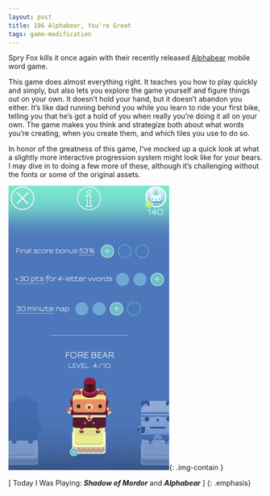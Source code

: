 ```yaml
---
layout: post
title: 196 Alphabear, You're Great
tags: game-modification
---
```

Spry Fox kills it once again with their recently released [Alphabear](http://spryfox.com/our-games/alphabear/) mobile word game.

This game does almost everything right.  It teaches you how to play quickly and simply, but also lets you explore the game yourself and figure things out on your own.  It doesn’t hold your hand, but it doesn’t abandon you either.  It’s like dad running behind you while you learn to ride your first bike, telling you that he’s got a hold of you when really you’re doing it all on your own.  The game makes you think and strategize both about what words you’re creating, when you create them, and which tiles you use to do so.

In honor of the greatness of this game, I’ve mocked up a quick look at what a slightly more interactive progression system might look like for your bears. I may dive in to doing a few more of these, although it’s challenging without the fonts or some of the original assets.


![Alphabear Image](/img/games/196_Alphabear_Youre_Great.jpg "Alphabear"){: .img-contain }


[ Today I Was Playing: ***Shadow of Mordor*** and ***Alphabear*** ]
{: .emphasis}


